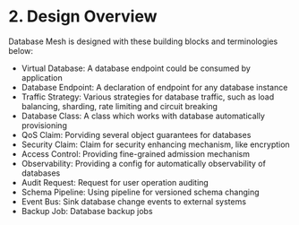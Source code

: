 # 2. Design Overview

Database Mesh is designed with these building blocks and terminologies below:
* Virtual Database: A database endpoint could be consumed by application
* Database Endpoint: A declaration of endpoint for any database instance
* Traffic Strategy: Various strategies for database traffic, such as load balancing, sharding, rate limiting and circuit breaking
* Database Class: A class which works with database automatically provisioning
* QoS Claim: Porviding several object guarantees for databases
* Security Claim: Claim for security enhancing mechanism, like encryption
* Access Control: Providing fine-grained admission mechanism 
* Observability: Providing a config for automatically observability of databases
* Audit Request: Request for user operation auditing
* Schema Pipeline: Using pipeline for versioned schema changing
* Event Bus: Sink database change events to external systems
* Backup Job: Database backup jobs
